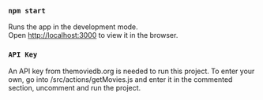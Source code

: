 ### `npm start`

Runs the app in the development mode.<br>
Open [http://localhost:3000](http://localhost:3000) to view it in the browser.

### `API Key`

An API key from themoviedb.org is needed to run this project. To enter your own, go into /src/actions/getMovies.js and enter it in
the commented section, uncomment and run the project.
